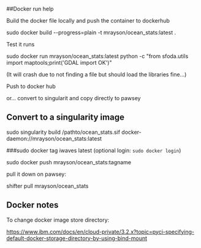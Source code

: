 ##Docker run help

Build the docker file locally and push the container to dockerhub

sudo docker build --progress=plain -t mrayson/ocean_stats:latest .

Test it runs

sudo docker run mrayson/ocean_stats:latest python -c "from sfoda.utils import maptools;print('GDAL import OK')"

(It will crash due to not finding a file but should load the libraries fine...)

Push to docker hub

or... convert to singularit and copy directly to pawsey

## Convert to a singularity image

sudo singularity build /pathto/ocean_stats.sif docker-daemon://mrayson/ocean_stats:latest

###sudo docker tag iwaves latest
(optional login: `sudo docker login`)

sudo docker push mrayson/ocean_stats:tagname

pull it down on pawsey:

shifter pull mrayson/ocean_stats

## Docker notes

To change docker image store directory:

https://www.ibm.com/docs/en/cloud-private/3.2.x?topic=pyci-specifying-default-docker-storage-directory-by-using-bind-mount
